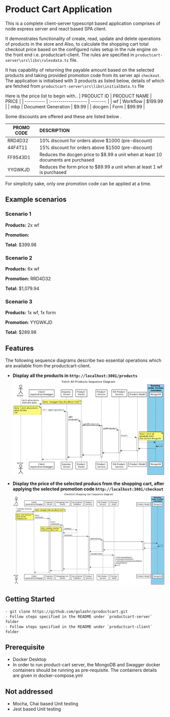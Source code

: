 # Product Cart Application 
This is a complete client-server typescript based application comprises of node express server and react based SPA client. 

It demonstrates functionality of create, read, update and delete operations of products in the store and Also, to calculate the shopping cart total checkout price based on the configured rules setup in the rule engine on the front end i.e. productcart-client. The rules are specified in `productcart-server\src\libs\rulesdata.ts` file.

It has capability of returning the payable amount based on the selected products and taking provided promotion code from its server api `checkout`. The application is initialised with 3 products as listed below, details of which are fetched from `productcart-server\src\libs\initialData.ts` file

Here is the price list to begin with..
| PRODUCT ID | PRODUCT NAME        |    PRICE |
| ---------- | :------------------ | -------: |
| wf         | Workflow            | \$199.99 |
| mbp        | Document Generation |   \$9.99 |
| docgen     | Form                |  \$99.99 |

Some discounts are offered and these are listed below .

| PROMO CODE | DESCRIPTION                                                                       |
| ---------- | :-------------------------------------------------------------------------------- |
| RRD4D32    | 10% discount for orders above $1000 (pre-discount)                                |
| 44F4T11    | 15% discount for orders above $1500 (pre-discount)                                |
| FF9543D1   | Reduces the docgen price to $8.99 a unit when at least 10 documents are purchased |
| YYGWKJD    | Reduces the form price to $89.99 a unit when at least 1 wf is purchased           |

For simplicity sake, only one promotion code can be applied at a time.

## Example scenarios
### **Scenario 1**

**Products:**	2x wf

**Promotion:** 

**Total:**	$399.98
 	 
### **Scenario 2**
**Products:**	6x wf

**Promotion:**	RRD4D32

**Total:**	$1,079.94
 	 
### **Scenario 3**

**Products:**	1x wf, 1x form

**Promotion**:	YYGWKJD

**Total:**	$289.98

## Features
  The following sequence diagrams describe two essential operations which are available from the productcart-client.

  - **Display all the products in  `http://localhost:3001/products`**
  ![Display all products](./productcart-server/puml/getproductsseqdiagrams.png)

  
  - **Display the price of the selected producs from the shopping cart, after applying the selected promotion code `http://localhost:3001/checkout`**
  ![Checkout Shopping Cart](./productcart-server/puml/checkoutseqdiagrams.png)

## Getting Started
```
- git clone https://github.com/golashr/productcart.git
- Follow steps specified in the README under `productcart-server` folder
- Follow steps specified in the README under `productcart-client` folder
```

## Prerequisite
- Docker Desktop
- In order to run product-cart server, the MongoDB and Swagger docker containers should be running as pre-requisite. The containers details are
  given in docker-compose.yml

## Not addressed
  - Mocha, Chai based Unit testing
  - Jest based Unit testing

